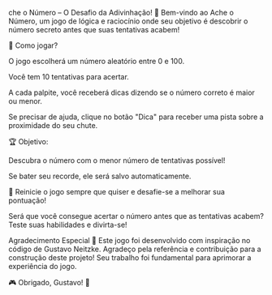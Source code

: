 che o Número – O Desafio da Adivinhação! 🎯
Bem-vindo ao Ache o Número, um jogo de lógica e raciocínio onde seu objetivo é descobrir o número secreto antes que suas tentativas acabem!

🔢 Como jogar?

O jogo escolherá um número aleatório entre 0 e 100.

Você tem 10 tentativas para acertar.

A cada palpite, você receberá dicas dizendo se o número correto é maior ou menor.

Se precisar de ajuda, clique no botão "Dica" para receber uma pista sobre a proximidade do seu chute.

🏆 Objetivo:

Descubra o número com o menor número de tentativas possível!

Se bater seu recorde, ele será salvo automaticamente.

🔄 Reinicie o jogo sempre que quiser e desafie-se a melhorar sua pontuação!

Será que você consegue acertar o número antes que as tentativas acabem? Teste suas habilidades e divirta-se! 

Agradecimento Especial 💙
Este jogo foi desenvolvido com inspiração no código de Gustavo Neitzke. Agradeço pela referência e contribuição para a construção deste projeto! Seu trabalho foi fundamental para aprimorar a experiência do jogo.

🎮 Obrigado, Gustavo! 🚀
